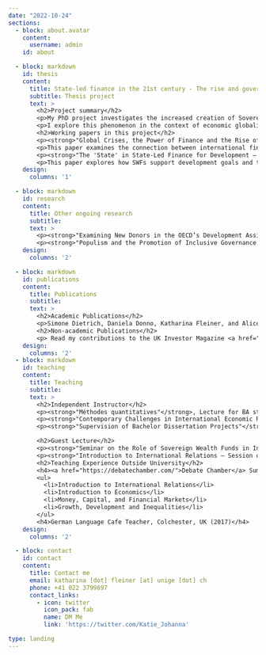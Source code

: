 ```yaml
---
date: "2022-10-24"
sections:
  - block: about.avatar
    content:
      username: admin
    id: about

  - block: markdown
    id: thesis
    content:
      title: State-led finance in the 21st century - The rise and governance of Sovereign Wealth Funds
      subtitle: Thesis project
      text: >
        <h2>Project summary</h2>
        <p>My PhD project investigates the increased creation of Sovereign Wealth Funds (SWFs) over the past 25 years. SWFs are pools of public financial assets invested in international and domestic financial markets following commercially-oriented, profit-driven strategies. This new form of state investment is delegated either to an existing public body or to a newly created institution, and the choices governments make regarding the governance structures for these funds differ notably between countries. In some, governments can directly influence the investment of SWF assets and the use of their profits. In others, government interference is severely limited by the funds' structures. SWF creation, therefore, impacts the level of influence different public actors can have on the use of public finances as well as their allocation in the global economy.</p>
        <p>I explore this phenomenon in the context of economic globalisation, financialization, and the global economic crises of the past three decades. Using novel quantitative data on SWF creation and the institutional structures that govern them, case study evidence, and interviews, I investigate the political economy factors that influence governments' use of SWFs as tools to address economic challenges. This work contributes to the literature on state financialization and the revival of industrial policy by analysing the institutional context in which SWFs operate.</p>
        <h2>Working papers in this project</h2>
        <p><strong>"Global Crises, the Power of Finance and the Rise of Sovereign Wealth Funds"</strong> (Draft available on request)</p>
        <p>This paper examines the connection between international financial crises and the creation of SWFs, an understudied economic policy tool. While existing literature sees SWFs primarily as managers of natural resource wealth and foreign exchange, this fails to explain their global rise. I argue that the trend toward SWF creation stems from the Asian Financial Crisis of 1997 and the Global Financial Crisis of 2008–09. Facing pressure to respond but unwilling to hurt financial interests, governments turned to deeper market participation through SWFs. Using a dataset on 85 SWFs from 1970–2019, I show that crises are pivotal moments in SWF formation. The likelihood of SWF creation increases with the economic importance of finance.</p>
        <p><strong>"The 'State' in State-Led Finance for Development – Understanding Political Influence in Sovereign Wealth Funds"</strong> (Draft available on request)</p>
        <p>This paper explores how SWFs support development goals and to what extent they respond to government policy. It introduces a framework to assess SWF governance through fund autonomy, stakeholder involvement, and rules-based governance. Using a novel dataset of 60 SWFs, I find significant variation in institutional arrangements. The analysis suggests that domestic political economy models shape governance, offering broader lessons for understanding public investment institutions.</p>
    design:
      columns: '1'

  - block: markdown
    id: research
    content:
      title: Other ongoing research
      subtitle:
      text: >
        <p><strong>"Examining New Donors in the OECD’s Development Assistance Committee"</strong> with Nicolas Bau, Alice Iannantuoni and Simone Dietrich (Draft available on request)</p>
        <p><strong>"Populism and the Promotion of Inclusive Governance Abroad – Evidence from OECD DAC Policy Markers"</strong> with Nicolas Bau, Alice Iannantuoni, and Simone Dietrich (Draft available on request)</p>
    design:
      columns: '2'

  - block: markdown
    id: publications
    content:
      title: Publications
      subtitle:
      text: >
        <h2>Academic Publications</h2>
        <p>Simone Dietrich, Daniela Donno, Katharina Fleiner, and Alice Iannantuoni (2025) <strong>"The Politics of Gender Mainstreaming in Foreign Aid"</strong> <em>International Studies Quarterly</em>. Available: <a href="https://academic.oup.com/isq/article/69/2/sqaf033/8118922">HERE</a></p>
        <h2>Non-academic Publications</h2>
        <p> Read my contributions to the UK Investor Magazine <a href="https://ukinvestormagazine.co.uk/author/katy-fleiner/">HERE</a> <\p>
    design:
      columns: '2'
  - block: markdown
    id: teaching
    content:
      title: Teaching
      subtitle:
      text: >
        <h2>Independent Instructor</h2>
        <p><strong>"Méthodes quantitatives"</strong>, Lecture for BA students in the Faculty for Social Sciences (Yr2), University of Geneva (Spring 2025)</p>
        <p><strong>"Contemporary Challenges in International Economic Relations"</strong>, Seminar in the BA International Relations (Yr2), University of Geneva (Autumn 2018 – current)</p>
        <p><strong>"Supervision of Bachelor Dissertation Projects"</strong>, BA International Relations (Yr3), University of Geneva (Autumn 2018 – Spring 2020)</p>

        <h2>Guest Lecture</h2>
        <p><strong>"Seminar on the Role of Sovereign Wealth Funds in International Relations"</strong>, for Nicolas Bau, BA International Relations (Yr2), University of Geneva (Spring 2023)</p>
        <p><strong>"Introduction to International Relations – Session on International Development"</strong>, for Dr. Simone Dietrich, BA International Relations (Yr1), University of Geneva (Autumn 2021)</p>
        <h2>Teaching Experience Outside University</h2>
        <h4><a href="https://debatechamber.com/">Debate Chamber</a> Summer School Courses, London, UK (2018 – 2021)</h4>
        <ul>
          <li>Introduction to International Relations</li>
          <li>Introduction to Economics</li>
          <li>Money, Capital, and Financial Markets</li>
          <li>Growth, Development and Inequalities</li>
        </ul>
        <h4>German Language Cafe Teacher, Colchester, UK (2017)</h4>
    design:
      columns: '2'

  - block: contact
    id: contact
    content:
      title: Contact me
      email: katharina [dot] fleiner [at] unige [dot] ch
      phone: +41 022 3799897
      contact_links:
        - icon: twitter
          icon_pack: fab
          name: DM Me
          link: 'https://twitter.com/Katie_Johanna'

type: landing
---
```



